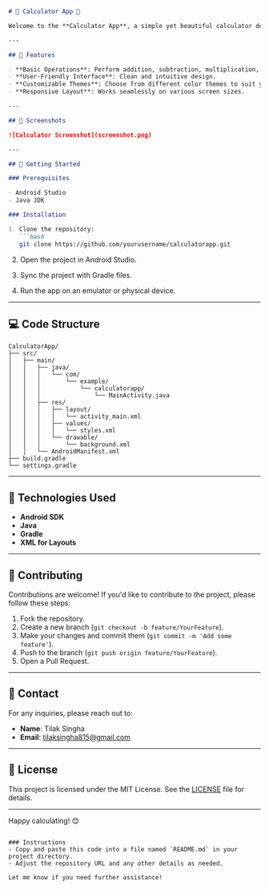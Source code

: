 ```markdown
# 🎉 Calculator App 🎉

Welcome to the **Calculator App**, a simple yet beautiful calculator designed for Android devices. This project showcases a clean and customizable UI with various themes.

---

## 📱 Features

- **Basic Operations**: Perform addition, subtraction, multiplication, and division.
- **User-Friendly Interface**: Clean and intuitive design.
- **Customizable Themes**: Choose from different color themes to suit your style.
- **Responsive Layout**: Works seamlessly on various screen sizes.

---

## 📸 Screenshots

![Calculator Screenshot](screenshot.png)

---

## 🚀 Getting Started

### Prerequisites

- Android Studio
- Java JDK

### Installation

1. Clone the repository:
   ```bash
   git clone https://github.com/yourusername/calculatorapp.git
   ```

2. Open the project in Android Studio.

3. Sync the project with Gradle files.

4. Run the app on an emulator or physical device.

---

## 💻 Code Structure

```plaintext
CalculatorApp/
├── src/
│   ├── main/
│   │   ├── java/
│   │   │   └── com/
│   │   │       └── example/
│   │   │           └── calculatorapp/
│   │   │               └── MainActivity.java
│   │   ├── res/
│   │   │   ├── layout/
│   │   │   │   └── activity_main.xml
│   │   │   ├── values/
│   │   │   │   └── styles.xml
│   │   │   └── drawable/
│   │   │       └── background.xml
│   │   └── AndroidManifest.xml
├── build.gradle
└── settings.gradle
```

---

## 📜 Technologies Used

- **Android SDK**
- **Java**
- **Gradle**
- **XML for Layouts**

---

## 🎨 Contributing

Contributions are welcome! If you'd like to contribute to the project, please follow these steps:

1. Fork the repository.
2. Create a new branch (`git checkout -b feature/YourFeature`).
3. Make your changes and commit them (`git commit -m 'Add some feature'`).
4. Push to the branch (`git push origin feature/YourFeature`).
5. Open a Pull Request.

---

## 📧 Contact

For any inquiries, please reach out to:
- **Name**: Tilak Singha
- **Email**: tilaksingha815@gmail.com

---

## 🌟 License

This project is licensed under the MIT License. See the [LICENSE](LICENSE) file for details.

---

Happy calculating! 😊
```

### Instructions
- Copy and paste this code into a file named `README.md` in your project directory.
- Adjust the repository URL and any other details as needed.

Let me know if you need further assistance!

